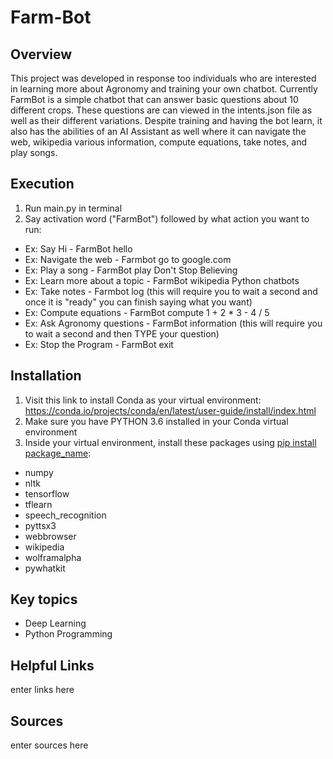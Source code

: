 # Farm-Bot

## Overview

This project was developed in response too individuals who are interested in learning more about Agronomy and training your own chatbot. Currently FarmBot is a simple chatbot that can answer basic questions about 10 different crops. These questions are can viewed in the intents.json file as well as their different variations. Despite training and having the bot learn, it also has the abilities of an AI Assistant as well where it can navigate the web, wikipedia various information, compute equations, take notes, and play songs.    

## Execution

1. Run main.py in terminal 
2. Say activation word ("FarmBot") followed by what action you want to run:
  - Ex: Say Hi - FarmBot hello
  - Ex: Navigate the web - Farmbot go to google.com
  - Ex: Play a song - FarmBot play Don't Stop Believing
  - Ex: Learn more about a topic - FarmBot wikipedia Python chatbots
  - Ex: Take notes - Farmbot log (this will require you to wait a second and once it is "ready" you can finish saying what you want)
  - Ex: Compute equations - FarmBot compute 1 + 2 * 3 - 4 / 5
  - Ex: Ask Agronomy questions - FarmBot information (this will require you to wait a second and then TYPE your question)
  - Ex: Stop the Program - FarmBot exit

## Installation

1. Visit this link to install Conda as your virtual environment: https://conda.io/projects/conda/en/latest/user-guide/install/index.html
2. Make sure you have PYTHON 3.6 installed in your Conda virtual environment
3. Inside your virtual environment, install these packages using <u>pip install package_name</u>:
  - numpy
  - nltk
  - tensorflow
  - tflearn
  - speech_recognition
  - pyttsx3
  - webbrowser
  - wikipedia
  - wolframalpha
  - pywhatkit

## Key topics

- Deep Learning 
- Python Programming


## Helpful Links

enter links here


## Sources

enter sources here


